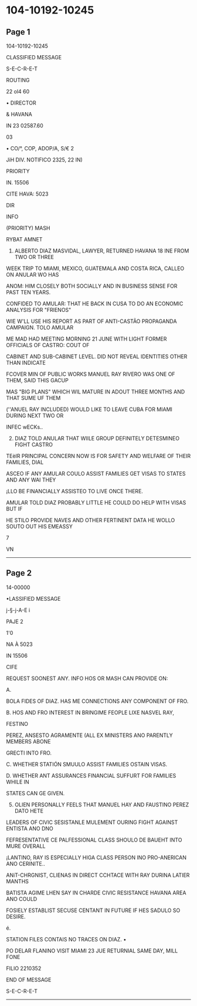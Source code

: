 # 104-10192-10245

## Page 1

104-10192-10245

CLASSIFIED MESSAGE

S-E-C-R-E-T

ROUTING

22 ol4 60

• DIRECTOR

& HAVANA

IN 23 02587.60

03

• CO/°, COP, ADOP/A, S/€ 2

JiH DIV. NOTIFICO 2325, 22 IN)

PRIORITY

IN. 15506

CITE HAVA: 5023

DIR

INFO

(PRIORITY) MASH

RYBAT AMNET

1. ALBERTO DIAZ MASVIDAL, LAWYER, RETURNED HAVANA 18 INE FROM TWO OR THREE

WEEK TRIP TO MIAMI, MEXICO, GUATEMALA AND COSTA RICA, CALLEO ON ANULAR WO HAS

ANOM: HIM CLOSELY BOTH SOCIALLY AND IN BUSINESS SENSE FOR PAST TEN YEARS.

CONFIDED TO AMULAR: THAT HE BACK IN CUSA TO DO AN ECONOMIC ANALYSIS FOR "FRIENOS"

WIE W'LL USE HIS REPORT AS PART OF ANTI-CASTÃO PROPAGANDA CAMPAIGN. TOLO AMULAR

ME MAD HAD MEETING MORNING 21 JUNE WITH LIGHT FORMER OFFICIALS OF CASTRO: COUT OF

CABINET AND SUB-CABINET LEVEL. DID NOT REVEAL IDENTITIES OTHER THAN INDICATE

FCOVER MIN OF PUBLIC WORKS MANUEL RAY RIVERO WAS ONE OF THEM, SAID THIS GACUP

MAS "BIG PLANS" WHICH WIL MATURE IN ADOUT THREE MONTHS AND THAT SUME UF THEM

(''ANUEL RAY INCLUDED) WOULD LIKE TO LEAVE CUBA FOR MIAMI DURING NEXT TWO OR

INFEC wECKs..

2. DIAZ TOLD ANULAR THAT WIILE GROUP DEFINITELY DETESMINEO FIGHT CASTRO

TEèIR PRINCIPAL CONCERN NOW IS FOR SAFETY AND WELFARE OF THEIR FAMILIES, DIAL

ASCEO IF ANY AMULAR COULO ASSIST FAMILIES GET VISAS TO STATES AND ANY WAI THEY

¡LLO BE FINANCIALLY ASSISTEO TO LIVE ONCE THERE.

AMULAR TOLD DIAZ PROBABLY LITTLE HE COULD DO HELP WITH VISAS BUT IF

HE STILO PROVIDE NAVES AND OTHER FERTINENT DATA HE WOLLO SOUTO OUT HIS EMEASSY

7

VN

---

## Page 2

14-00000

•LASSIFIED MESSAGE

j-§-j-A-E i

PAJE 2

1'0

NA À 5023

IN 15506

CIFE

REQUEST SOONEST ANY. INFO HOS OR MASH CAN PROVIDE ON:

A.

BOLA FIDES OF DIAZ. HAS ME CONNECTIONS ANY COMPONENT OF FRO.

B. HOS AND FRO INTEREST IN BRINGIME FEOPLE LIXE NASVEL RAY,

FESTINO

PEREZ, ANSESTO AGRAMENTE (ALL EX MINISTERS ANO PARENTLY MEMBERS ABONE

GRECTI INTO FRO.

C. WHETHER STATIÓN SMUULO ASSIST FAMILIES OSTAIN VISAS.

D. WHETHER ANT ASSURANCES FINANCIAL SUFFURT FOR FAMILIES WHILE IN

STATES CAN GE GIVEN.

5. OLIEN PERSONALLY FEELS THAT MANUEL HAY AND FAUSTINO PEREZ DATO HETE

LEADERS OF CIVIC SESISTANLE MULEMENT OURING FIGHT AGAINST ENTISTA ANO DNO

FEFRESENTATIVE CE PALFESSIONAL CLASS SHOULO DE BAUEHT INTO MURE OVERALL

¡LANTINO, RAY IS ESPECIALLY HIGA CLASS PERSON INO PRO-ANERICAN ANO CERINITE..

ANiT-CHRGNIST, CLIENAS IN DIRECT CCHTACE WITH RAY DURINA LATIER MANTHS

BATISTA AGIME LHEN SAY IN CHARDE CIVIC RESISTANCE HAVANA AREA ANO COULD

FOSIELY ESTABLIST SECUSE CENTANT IN FUTURE IF HES SADULO SO DESIRE.

é.

STATION FILES CONTAIS NO TRACES ON DIAZ. •

PO DELAR FLANINO VISIT MIAMI 23 JUE RETURNIAL SAME DAY, MILL FONE

FILIO 2210352

END OF MESSAGE

S-E-C-R-E-T

---


